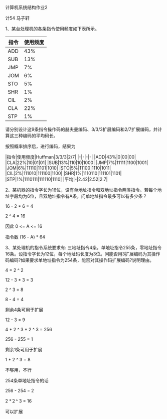 计算机系统结构作业2

计54 马子轩

1、某台处理机的各条指令使用频度如下表所示。

|指令|使用频度|
|-|-|
|ADD|43%|
|SUB|13%|
|JMP|7%|
|JOM|6%|
|STO|5%|
|SHR|1%|
|CIL|2%|
|CLA|22%|
|STP|1%|

请分别设计这9条指令操作码的赫夫曼编码、3/3/3扩展编码和2/7扩展编码，并计算这三种编码的平均码长。

按照概率排序后，进行编码，结果为

|指令|使用频度|Huffman|3/3/3|2/7|
|-|-|-|-|
|ADD|43%|0|00|00|
|CLA|22%|10|01|01|
|SUB|13%|110|10|1000|
|JMP|7%|11111|1100|1001|
|JOM|6%|11110|1101|1010|
|STO|5%|11100|1110|1011|
|CIL|2%|111010|111100|1100|
|SHR|1%|1110110|111101|1101|
|STP|1%|1110111|111110|1110|
|平均|\-|2.42|2.52|2.7|



2、某机器的指令字长为16位，设有单地址指令和双地址指令两类指令。若每个地址字段均为6位，且双地址指令有A条，问单地址指令最多可以有多少条？

16 - 2 * 6 = 4

2 ^ 4 = 16

因此 0 <= A <= 16

指令数 (16 - A) * 64



3、某处理机的指令系统要求有: 三地址指令4条，单地址指令255条，零地址指令16条。设指令字长为12位，每个地址码长度为3位。问能否用3扩展编码为其操作码编码?如果要求单地址指令为254条，能否对其操作码扩展编码?说明理由。

4 = 2 ^ 2

12 - 3 * 3 = 3

2 ^ 3 = 8

8 - 4 = 4

剩余4条可用于扩展

12 - 3 = 9

4 * 2 ^ 3 * 2 ^ 3 = 256

256 - 255 = 1

剩余1条可用于扩展

1 * 2 ^ 3 = 8

不够用，不行

254条单地址指令的话

256 - 254 = 2

2 *２^ 3 = 16

可以扩展